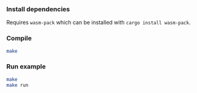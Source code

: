 ### Install dependencies

Requires `wasm-pack` which can be installed with `cargo install wasm-pack`.

### Compile

```sh
make
```

### Run example

```sh
make
make run
```